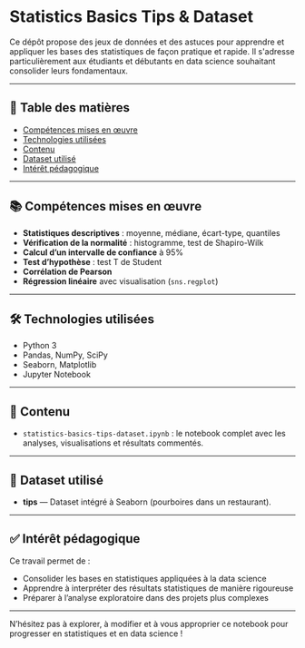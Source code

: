 # Statistics Basics Tips & Dataset

Ce dépôt propose des jeux de données et des astuces pour apprendre et appliquer les bases des statistiques de façon pratique et rapide. Il s'adresse particulièrement aux étudiants et débutants en data science souhaitant consolider leurs fondamentaux.

---

## 📑 Table des matières

- [Compétences mises en œuvre](#compétences-mises-en-œuvre)
- [Technologies utilisées](#technologies-utilisées)
- [Contenu](#contenu)
- [Dataset utilisé](#dataset-utilisé)
- [Intérêt pédagogique](#intérêt-pédagogique)

---

## 📚 Compétences mises en œuvre

- **Statistiques descriptives** : moyenne, médiane, écart-type, quantiles
- **Vérification de la normalité** : histogramme, test de Shapiro-Wilk
- **Calcul d’un intervalle de confiance** à 95%
- **Test d’hypothèse** : test T de Student
- **Corrélation de Pearson**
- **Régression linéaire** avec visualisation (`sns.regplot`)

---

## 🛠️ Technologies utilisées

- Python 3
- Pandas, NumPy, SciPy
- Seaborn, Matplotlib
- Jupyter Notebook

---

## 📁 Contenu

- `statistics-basics-tips-dataset.ipynb` : le notebook complet avec les analyses, visualisations et résultats commentés.

---

## 🧪 Dataset utilisé

- **tips** — Dataset intégré à Seaborn (pourboires dans un restaurant).

---

## ✅ Intérêt pédagogique

Ce travail permet de :

- Consolider les bases en statistiques appliquées à la data science
- Apprendre à interpréter des résultats statistiques de manière rigoureuse
- Préparer à l’analyse exploratoire dans des projets plus complexes

---

N’hésitez pas à explorer, à modifier et à vous approprier ce notebook pour progresser en statistiques et en data science !
